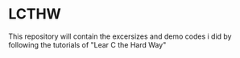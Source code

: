 # LCTHW
This repository will contain the excersizes and demo codes i did by following the tutorials of "Lear C the Hard Way"
